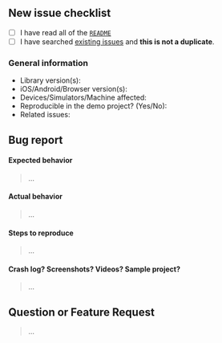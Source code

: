 ## New issue checklist
<!-- Before submitting this issue, make sure you have done the following -->

- [ ] I have read all of the [`README`](https://github.com/opentok/accelerator-textchat-ios/blob/master/README.md) 
- [ ] I have searched [existing issues](https://github.com/opentok/accelerator-textchat-ios/issues?q=is%3Aissue+sort%3Acreated-desc) and **this is not a duplicate**.

### General information

- Library version(s):
- iOS/Android/Browser version(s):
- Devices/Simulators/Machine affected:
- Reproducible in the demo project? (Yes/No): 
- Related issues:

## Bug report

#### Expected behavior

> ...

#### Actual behavior

> ...

#### Steps to reproduce

> ...

#### Crash log? Screenshots? Videos? Sample project?

>...

## Question or Feature Request

> ...
